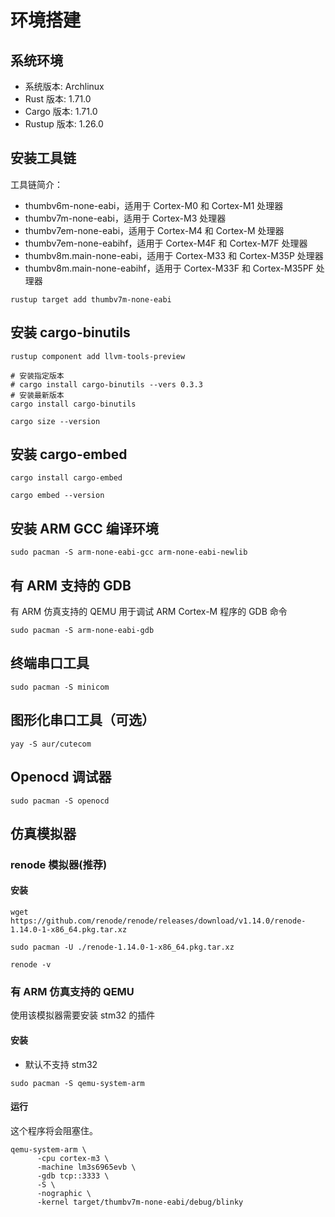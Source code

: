 # 环境搭建

## 系统环境

- 系统版本: Archlinux
- Rust 版本: 1.71.0
- Cargo 版本: 1.71.0
- Rustup 版本: 1.26.0

## 安装工具链

工具链简介：

- thumbv6m-none-eabi，适用于 Cortex-M0 和 Cortex-M1 处理器
- thumbv7m-none-eabi，适用于 Cortex-M3 处理器
- thumbv7em-none-eabi，适用于 Cortex-M4 和 Cortex-M 处理器
- thumbv7em-none-eabihf，适用于 Cortex-M4F 和 Cortex-M7F 处理器
- thumbv8m.main-none-eabi，适用于 Cortex-M33 和 Cortex-M35P 处理器
- thumbv8m.main-none-eabihf，适用于 Cortex-M33F 和 Cortex-M35PF 处理器

```shell
rustup target add thumbv7m-none-eabi
```

## 安装 cargo-binutils

```shell
rustup component add llvm-tools-preview

# 安装指定版本
# cargo install cargo-binutils --vers 0.3.3
# 安装最新版本
cargo install cargo-binutils

cargo size --version
```

## 安装 cargo-embed

```shell
cargo install cargo-embed

cargo embed --version
```

## 安装 ARM GCC 编译环境

```shell
sudo pacman -S arm-none-eabi-gcc arm-none-eabi-newlib
```

## 有 ARM 支持的 GDB

有 ARM 仿真支持的 QEMU 用于调试 ARM Cortex-M 程序的 GDB 命令

```shell
sudo pacman -S arm-none-eabi-gdb
```

## 终端串口工具

```shell
sudo pacman -S minicom
```

## 图形化串口工具（可选）

```shell
yay -S aur/cutecom
```

## Openocd 调试器

```shell
sudo pacman -S openocd
```

## 仿真模拟器

### renode 模拟器(推荐)

#### 安装

```
wget https://github.com/renode/renode/releases/download/v1.14.0/renode-1.14.0-1-x86_64.pkg.tar.xz

sudo pacman -U ./renode-1.14.0-1-x86_64.pkg.tar.xz

renode -v
```

### 有 ARM 仿真支持的 QEMU

使用该模拟器需要安装 stm32 的插件

#### 安装

- 默认不支持 stm32

```shell
sudo pacman -S qemu-system-arm
```

#### 运行

这个程序将会阻塞住。

```shell
qemu-system-arm \
      -cpu cortex-m3 \
      -machine lm3s6965evb \
      -gdb tcp::3333 \
      -S \
      -nographic \
      -kernel target/thumbv7m-none-eabi/debug/blinky
```

